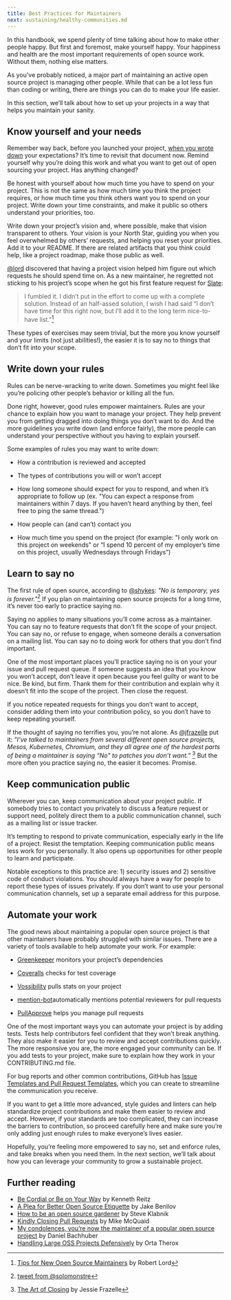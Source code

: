 ```yaml
---
title: Best Practices for Maintainers
next: sustaining/healthy-communities.md
---
```


In this handbook, we spend plenty of time talking about how to make other people happy. But first and foremost, make yourself happy. Your happiness and health are the most important requirements of open source work. Without them, nothing else matters.

As you’ve probably noticed, a major part of maintaining an active open source project is managing other people. While that can be a lot less fun than coding or writing, there are things you can do to make your life easier.

In this section, we’ll talk about how to set up your projects in a way that helps you maintain your sanity.

## Know yourself and your needs

Remember way back, before you launched your project, [when you wrote down](../../getting-started/setting-expectations) your expectations? It’s time to revisit that document now. Remind yourself why you’re doing this work and what you want to get out of open sourcing your project. Has anything changed?

Be honest with yourself about how much time you have to spend on your project. This is not the same as how much time you think the project requires, or how much time you think others want you to spend on your project. Write down your time constraints, and make it public so others understand your priorities, too.

Write down your project’s vision and, where possible, make that vision transparent to others. Your vision is your North Star, guiding you when you feel overwhelmed by others’ requests, and helping you reset your priorities. Add it to your README. If there are related artifacts that you think could help, like a project roadmap, make those public as well.

[@lord](https://github.com/lord) discovered that having a project vision helped him figure out which requests he should spend time on. As a new maintainer, he regretted not sticking to his project’s scope when he got his first feature request for [Slate](https://github.com/lord/slate):

> I fumbled it. I didn’t put in the effort to come up with a complete solution. Instead of an half-assed solution, I wish I had said “I don’t have time for this right now, but I’ll add it to the long term nice-to-have list."[^1]

[^1]: [Tips for New Open Source Maintainers](https://lord.io/blog/2014/oss-tips/) by Robert Lord

These types of exercises may seem trivial, but the more you know yourself and your limits (not just abilities!), the easier it is to say no to things that don’t fit into your scope.

## Write down your rules

Rules can be nerve-wracking to write down. Sometimes you might feel like you’re policing other people’s behavior or killing all the fun.

Done right, however, good rules empower maintainers. Rules are your chance to explain how you want to manage your project. They help prevent you from getting dragged into doing things you don’t want to do. And the more guidelines you write down (and enforce fairly), the more people can understand your perspective without you having to explain yourself.

Some examples of rules you may want to write down:

* How a contribution is reviewed and accepted

* The types of contributions you will or won’t accept

* How long someone should expect for you to respond, and when it’s appropriate to follow up (ex. "You can expect a response from maintainers within 7 days. If you haven’t heard anything by then, feel free to ping the same thread.")

* How people can (and can’t) contact you

* How much time you spend on the project (for example: "I only work on this project on weekends" or “I spend 10 percent of my employer’s time on this project, usually Wednesdays through Fridays”)

## Learn to say no

The first rule of open source, according to [@shykes](https://github.com/shykes): _"No is temporary, yes is forever."_[^2] If you plan on maintaining open source projects for a long time, it’s never too early to practice saying no.

[^2]: [tweet from @solomonstre](https://twitter.com/solomonstre/status/715277134978113536)

Saying no applies to many situations you’ll come across as a maintainer. You can say no to feature requests that don’t fit the scope of your project. You can say no, or refuse to engage, when someone derails a conversation on a mailing list. You can say no to doing work for others that you don’t find important.

One of the most important places you’ll practice saying no is on your your issue and pull request queue.  If someone suggests an idea that you know you won’t accept, don’t leave it open because you feel guilty or want to be nice. Be kind, but firm. Thank them for their contribution and explain why it doesn’t fit into the scope of the project. Then close the request.

If you notice repeated requests for things you don’t want to accept, consider adding them into your contribution policy, so you don’t have to keep repeating yourself.

If the thought of saying no terrifies you, you’re not alone. As [@jfrazelle](https://github.com/jfrazelle) put it: _"I’ve talked to maintainers from several different open source projects, Mesos, Kubernetes, Chromium, and they all agree one of the hardest parts of being a maintainer is saying “No" to patches you don’t want.”_ [^3] But the more often you practice saying no, the easier it becomes. Promise.

[^3]: [The Art of Closing](https://blog.jessfraz.com/post/the-art-of-closing/) by Jessie Frazelle

## Keep communication public

Wherever you can, keep communication about your project public. If somebody tries to contact you privately to discuss a feature request or support need, politely direct them to a public communication channel, such as a mailing list or issue tracker.

It’s tempting to respond to private communication, especially early in the life of a project. Resist the temptation. Keeping communication public means less work for you personally. It also opens up opportunities for other people to learn and participate.

Notable exceptions to this practice are: 1) security issues and 2) sensitive code of conduct violations. You should always have a way for people to report these types of issues privately. If you don’t want to use your personal communication channels, set up a separate email address for this purpose.

## Automate your work

The good news about maintaining a popular open source project is that other maintainers have probably struggled with similar issues. There are a variety of tools available to help automate your work. For example:

* [Greenkeeper](https://github.com/greenkeeperio/greenkeeper) monitors your project’s dependencies

* [Coveralls](https://coveralls.io/) checks for test coverage

* [Vossibility](https://github.com/icecrime/vossibility-stack) pulls stats on your project

* [mention-bot](https://github.com/facebook/mention-bot)automatically mentions potential reviewers for pull requests

* [PullApprove](https://about.pullapprove.com/) helps you manage pull requests

One of the most important ways you can automate your project is by adding tests. Tests help contributors feel confident that they won’t break anything. They also make it easier for you to review and accept contributions quickly. The more responsive you are, the more engaged your community can be. If you add tests to your project, make sure to explain how they work in your CONTRIBUTING.md file.

For bug reports and other common contributions, GitHub has [Issue Templates and Pull Request Templates](https://github.com/blog/2111-issue-and-pull-request-templates), which you can create to streamline the communication you receive.

If you want to get a little more advanced, style guides and linters can help standardize project contributions and make them easier to review and accept. However, if your standards are too complicated, they can increase the barriers to contribution, so proceed carefully here and make sure you’re only adding just enough rules to make everyone’s lives easier.

Hopefully, you’re feeling more empowered to say no, set and enforce rules, and take breaks when you need them. In the next section, we’ll talk about how you can leverage your community to grow a sustainable project.

## Further reading

* [Be Cordial or Be on Your Way](http://www.kennethreitz.org/essays/be-cordial-or-be-on-your-way) by Kenneth Reitz
* [A Plea for Better Open Source Etiquette](https://blog.quickpeople.co.uk/2013/04/14/a-plea-for-better-open-source-etiquette/) by Jake Benilov
* [How to be an open source gardener](http://words.steveklabnik.com/how-to-be-an-open-source-gardener) by Steve Klabnik
* [Kindly Closing Pull Requests](https://github.com/blog/2124-kindly-closing-pull-requests) by Mike McQuaid
* [My condolences, you’re now the maintainer of a popular open source project](https://runcommand.io/2016/06/26/my-condolences-youre-now-the-maintainer-of-a-popular-open-source-project/) by Daniel Bachhuber
* [Handling Large OSS Projects Defensively](http://artsy.github.io/blog/2016/07/03/handling-big-projects/) by Orta Therox
